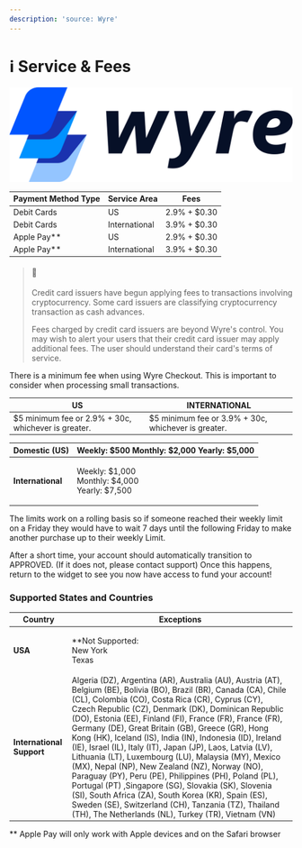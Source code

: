 ```yaml
---
description: 'source: Wyre'
---
```


# ℹ Service & Fees

[![](../../.gitbook/assets/logo.df3e54b.svg)](https://www.sendwyre.com)

| Payment Method Type | Service Area  | Fees         |
| ------------------- | ------------- | ------------ |
| Debit Cards         | US            | 2.9% + $0.30 |
| Debit Cards         | International | 3.9% + $0.30 |
| Apple Pay\*\*       | US            | 2.9% + $0.30 |
| Apple Pay\*\*       | International | 3.9% + $0.30 |

> #### 🚧
>
> Credit card issuers have begun applying fees to transactions involving cryptocurrency. Some card issuers are classifying cryptocurrency transaction as cash advances.
>
> Fees charged by credit card issuers are beyond Wyre's control. You may wish to alert your users that their credit card issuer may apply additional fees. The user should understand their card's terms of service.

There is a minimum fee when using Wyre Checkout. This is important to consider when processing small transactions.

| US                                                  | INTERNATIONAL                                       |
| --------------------------------------------------- | --------------------------------------------------- |
| $5 minimum fee or 2.9% + 30c, whichever is greater. | $5 minimum fee or 3.9% + 30c, whichever is greater. |

| Domestic (US)     | Weekly: $500 Monthly: $2,000 Yearly: $5,000                |
| ----------------- | ---------------------------------------------------------- |
| **International** | <p>Weekly: $1,000<br>Monthly: $4,000<br>Yearly: $7,500</p> |

The limits work on a rolling basis so if someone reached their weekly limit on a Friday they would have to wait 7 days until the following Friday to make another purchase up to their weekly Limit.

After a short time, your account should automatically transition to APPROVED. (If it does not, please contact support) Once this happens, return to the widget to see you now have access to fund your account!

### Supported States and Countries

| Country                   | Exceptions                                                                                                                                                                                                                                                                                                                                                                                                                                                                                                                                                                                                                                                                                                                                                                                                                                                              |
| ------------------------- | ----------------------------------------------------------------------------------------------------------------------------------------------------------------------------------------------------------------------------------------------------------------------------------------------------------------------------------------------------------------------------------------------------------------------------------------------------------------------------------------------------------------------------------------------------------------------------------------------------------------------------------------------------------------------------------------------------------------------------------------------------------------------------------------------------------------------------------------------------------------------- |
| **USA**                   | <p>**Not Supported:<br>New York<br>Texas</p>                                                                                                                                                                                                                                                                                                                                                                                                                                                                                                                                                                                                                                                                                                                                                                                                                            |
| **International Support** | Algeria (DZ), Argentina (AR), Australia (AU), Austria (AT), Belgium (BE), Bolivia (BO), Brazil (BR), Canada (CA), Chile (CL), Colombia (CO), Costa Rica (CR), Cyprus (CY), Czech Republic (CZ), Denmark (DK), Dominican Republic (DO), Estonia (EE), Finland (FI), France (FR), France (FR), Germany (DE), Great Britain (GB), Greece (GR), Hong Kong (HK), Iceland (IS), India (IN), Indonesia (ID), Ireland (IE), Israel (IL), Italy (IT), Japan (JP), Laos, Latvia (LV), Lithuania (LT), Luxembourg (LU), Malaysia (MY), Mexico (MX), Nepal (NP), New Zealand (NZ), Norway (NO), Paraguay (PY), Peru (PE), Philippines (PH), Poland (PL), Portugal (PT) ,Singapore (SG), Slovakia (SK), Slovenia (SI), South Africa (ZA), South Korea (KR), Spain (ES), Sweden (SE), Switzerland (CH), Tanzania (TZ), Thailand (TH), The Netherlands (NL), Turkey (TR), Vietnam (VN) |

\*\* Apple Pay will only work with Apple devices and on the Safari browser

